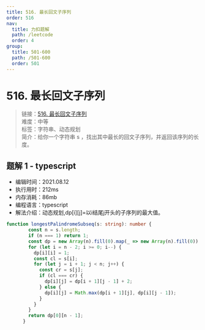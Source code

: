 ```yaml
---
title: 516. 最长回文子序列
order: 516
nav:
  title: 力扣题解
  path: /leetcode
  order: 4
group:
  title: 501-600
  path: /501-600
  order: 501
---
```


# 516. 最长回文子序列
    
> 链接：[516. 最长回文子序列](https://leetcode-cn.com/problems/longest-palindromic-subsequence/)  
> 难度：中等  
> 标签：字符串、动态规划  
> 简介：给你一个字符串 s ，找出其中最长的回文子序列，并返回该序列的长度。
      
## 题解 1 - typescript
- 编辑时间：2021.08.12
- 执行用时：212ms
- 内存消耗：86mb
- 编程语言：typescript
- 解法介绍：动态规划,dp[i][j]=以i结尾j开头的子序列的最大值。
```typescript
function longestPalindromeSubseq(s: string): number {
        const n = s.length;
        if (n === 1) return 1;
        const dp = new Array(n).fill(0).map(_ => new Array(n).fill(0));
        for (let i = n - 2; i >= 0; i--) {
          dp[i][i] = 1;
          const cl = s[i];
          for (let j = i + 1; j < n; j++) {
            const cr = s[j];
            if (cl === cr) {
              dp[i][j] = dp[i + 1][j - 1] + 2;
            } else {
              dp[i][j] = Math.max(dp[i + 1][j], dp[i][j - 1]);
            }
          }
        }
        return dp[0][n - 1];
      }
      
```

      